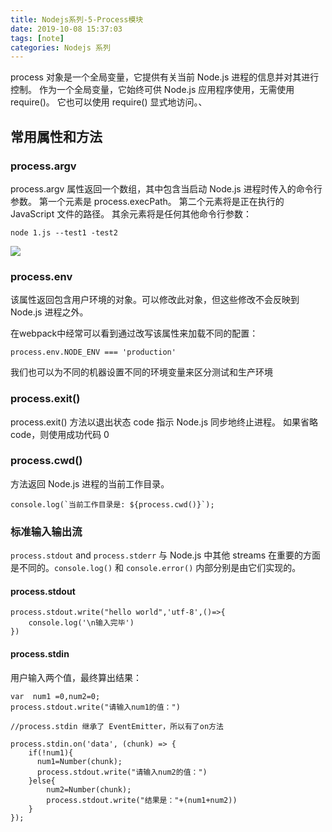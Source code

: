 ```yaml
---
title: Nodejs系列-5-Process模块
date: 2019-10-08 15:37:03
tags: [note]
categories: Nodejs 系列
---
```


process 对象是一个全局变量，它提供有关当前 Node.js 进程的信息并对其进行控制。 作为一个全局变量，它始终可供 Node.js 应用程序使用，无需使用 require()。 它也可以使用 require() 显式地访问。、

<!-- more -->

## 常用属性和方法

### process.argv
process.argv 属性返回一个数组，其中包含当启动 Node.js 进程时传入的命令行参数。 第一个元素是 process.execPath。 第二个元素将是正在执行的 JavaScript 文件的路径。 其余元素将是任何其他命令行参数：

 	node 1.js --test1 -test2

![](1.png)

### process.env
该属性返回包含用户环境的对象。可以修改此对象，但这些修改不会反映到 Node.js 进程之外。

在webpack中经常可以看到通过改写该属性来加载不同的配置：

	process.env.NODE_ENV === 'production'

我们也可以为不同的机器设置不同的环境变量来区分测试和生产环境

### process.exit()

process.exit() 方法以退出状态 code 指示 Node.js 同步地终止进程。 如果省略 code，则使用成功代码 0

### process.cwd()
方法返回 Node.js 进程的当前工作目录。

	console.log(`当前工作目录是: ${process.cwd()}`);

### 标准输入输出流
`process.stdout` and `process.stderr` 与 Node.js 中其他 streams 在重要的方面是不同的。`console.log()` 和 `console.error()` 内部分别是由它们实现的。

#### process.stdout
		
	process.stdout.write("hello world",'utf-8',()=>{
		console.log('\n输入完毕')
	})

#### process.stdin
用户输入两个值，最终算出结果：

	var  num1 =0,num2=0;
	process.stdout.write("请输入num1的值：")

    //process.stdin 继承了 EventEmitter，所以有了on方法
	
	process.stdin.on('data', (chunk) => {
	    if(!num1){
	      num1=Number(chunk);
	      process.stdout.write("请输入num2的值：")
	    }else{
	        num2=Number(chunk);
	        process.stdout.write("结果是："+(num1+num2))
	    }
	});


